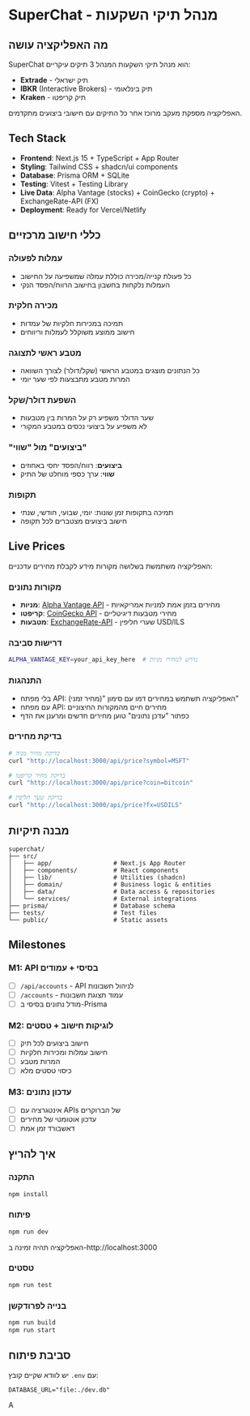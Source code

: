 # SuperChat - מנהל תיקי השקעות

## מה האפליקציה עושה

SuperChat הוא מנהל תיקי השקעות המנהל 3 תיקים עיקריים:
- **Extrade** - תיק ישראלי
- **IBKR** (Interactive Brokers) - תיק בינלאומי
- **Kraken** - תיק קריפטו

האפליקציה מספקת מעקב מרוכז אחר כל התיקים עם חישובי ביצועים מתקדמים.

## Tech Stack

- **Frontend**: Next.js 15 + TypeScript + App Router
- **Styling**: Tailwind CSS + shadcn/ui components
- **Database**: Prisma ORM + SQLite
- **Testing**: Vitest + Testing Library
- **Live Data**: Alpha Vantage (stocks) + CoinGecko (crypto) + ExchangeRate-API (FX)
- **Deployment**: Ready for Vercel/Netlify

## כללי חישוב מרכזיים

### עמלות לפעולה
- כל פעולת קנייה/מכירה כוללת עמלה שמשפיעה על החישוב
- העמלות נלקחות בחשבון בחישוב הרווח/הפסד הנקי

### מכירה חלקית
- תמיכה במכירות חלקיות של עמדות
- חישוב ממוצע משוקלל לעמלות וריווחים

### מטבע ראשי לתצוגה
- כל הנתונים מוצגים במטבע הראשי (שקל/דולר) לצורך השוואה
- המרות מטבע מתבצעות לפי שער יומי

### השפעת דולר/שקל
- שער הדולר משפיע רק על המרות בין מטבעות
- לא משפיע על ביצועי נכסים במטבע המקורי

### "ביצועים" מול "שווי"
- **ביצועים**: רווח/הפסד יחסי באחוזים
- **שווי**: ערך כספי מוחלט של התיק

### תקופות
- תמיכה בתקופות זמן שונות: יומי, שבועי, חודשי, שנתי
- חישוב ביצועים מצטברים לכל תקופה

## Live Prices

האפליקציה משתמשת בשלושה מקורות מידע לקבלת מחירים עדכניים:

### מקורות נתונים
- **מניות**: [Alpha Vantage API](https://www.alphavantage.co/) - מחירים בזמן אמת למניות אמריקאיות
- **קריפטו**: [CoinGecko API](https://www.coingecko.com/api) - מחירי מטבעות דיגיטליים
- **מטבעות**: [ExchangeRate-API](https://exchangerate.host/) - שערי חליפין USD/ILS

### דרישות סביבה
```bash
ALPHA_VANTAGE_KEY=your_api_key_here  # נדרש למחירי מניות
```

### התנהגות
- בלי מפתח API: האפליקציה תשתמש במחירים דמו עם סימון "(מחיר זמני)"
- עם מפתח API: מחירים חיים מהמקורות החיצוניים
- כפתור "עדכן נתונים" טוען מחירים חדשים ומרענן את הדף

### בדיקת מחירים
```bash
# בדיקת מחיר מניה
curl "http://localhost:3000/api/price?symbol=MSFT"

# בדיקת מחיר קריפטו  
curl "http://localhost:3000/api/price?coin=bitcoin"

# בדיקת שער חליפין
curl "http://localhost:3000/api/price?fx=USDILS"
```

## מבנה תיקיות

```
superchat/
├── src/
│   ├── app/                 # Next.js App Router
│   ├── components/          # React components
│   ├── lib/                 # Utilities (shadcn)
│   ├── domain/              # Business logic & entities
│   ├── data/                # Data access & repositories
│   └── services/            # External integrations
├── prisma/                  # Database schema
├── tests/                   # Test files
└── public/                  # Static assets
```

## Milestones

### M1: API בסיסי + עמודים
- [ ] `/api/accounts` - API לניהול חשבונות
- [ ] `/accounts` - עמוד תצוגת חשבונות
- [ ] מודל נתונים בסיסי ב-Prisma

### M2: לוגיקות חישוב + טסטים
- [ ] חישוב ביצועים לכל תיק
- [ ] חישוב עמלות ומכירות חלקיות
- [ ] המרות מטבע
- [ ] כיסוי טסטים מלא

### M3: עדכון נתונים
- [ ] אינטגרציה עם APIs של הברוקרים
- [ ] עדכון אוטומטי של מחירים
- [ ] דאשבורד זמן אמת

## איך להריץ

### התקנה
```bash
npm install
```

### פיתוח
```bash
npm run dev
```
האפליקציה תהיה זמינה ב-http://localhost:3000

### טסטים
```bash
npm run test
```

### בנייה לפרודקשן
```bash
npm run build
npm run start
```

## סביבת פיתוח

יש לוודא שקיים קובץ `.env` עם:
```
DATABASE_URL="file:./dev.db"
```
A